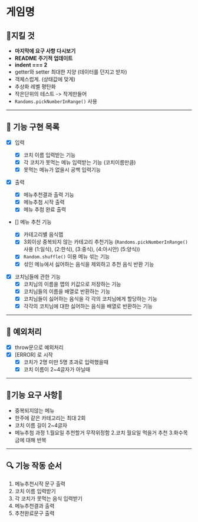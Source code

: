 # 게임명

## 🎯지킬 것

- **마지막에 요구 사항 다시보기**
- **README 주기적 업데이트**
- **indent === 2**
- getter와 setter 최대한 지양 (데이터를 던지고 받자)
- 객체스럽게. (상태값에 맞게)
- 추상화 레벨 평탄화
- 작은단위의 테스트 -> 작게만들어
- `Randoms.pickNumberInRange()` 사용

---

## 🎯 기능 구현 목록

- [x] 입력

  - [x] 코치 이름 입력받는 기능
  - [x] 각 코치가 못먹는 메뉴 입력받는 기능 (코치이름만큼)
  - [x] 못먹는 메뉴가 없을시 공백 입력기능

- [x] 출력

  - [x] 메뉴추천결과 출력 기능
  - [x] 메뉴추첨 시작 출력
  - [x] 메뉴 추첨 완료 출력

- [] 메뉴 추천 기능

  - [x] 카테고리별 음식맵
  - [x] 3회이상 중복되지 않는 카테고리 추천기능 (`Randoms.pickNumberInRange()` 사용 (1:일식), (2:한식), (3:중식), (4:아시안) (5:양식))
  - [x] `Random.shuffle()` 이용 메뉴 섞는 기능
  - [x] 섞인 메뉴에서 싫어하는 음식을 제외하고 추천 음식 반환 기능

- [x] 코치님들에 관한 기능
  - [x] 코치님의 이름을 맵의 키값으로 저장하는 기능
  - [x] 코치님들의 이름을 배열로 반환하는 기능
  - [x] 코치님들이 싫어하는 음식을 각 각의 코치님에게 할당하는 기능
  - [x] 각각의 코치님에 대한 싫어하는 음식을 배열로 반환하는 기능

---

## 🚨 예외처리

- [x] throw문으로 예외처리
- [x] [ERROR] 로 시작
  - [x] 코치가 2명 미만 5명 초과로 입력했을때
  - [x] 코치 이름이 2~4글자가 아닐때

---

## 🚀기능 요구 사항🚀

- 중복되지않는 메뉴
- 한주에 같은 카테고리는 최대 2회
- 코치 이름 길이 2~4글자
- 메뉴추첨 과정 1.월요일 추천할거 무작위정함 2.코치 월요일 먹을거 추천 3.화수목금에 대해 반복

---

## 🔍 기능 작동 순서

1. 메뉴추천시작 문구 출력
2. 코치 이름 입력받기
3. 각 코치가 못먹는 음식 입력받기
4. 메뉴추천결과 출력
5. 추천완료문구 출력
